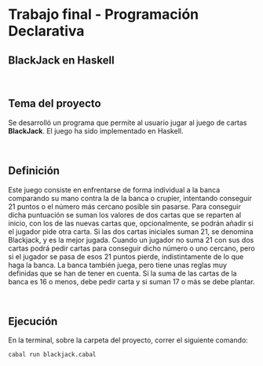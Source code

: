 # Trabajo final - Programación Declarativa

## BlackJack en Haskell

&nbsp;

## Tema del proyecto
Se desarrolló un programa que permite al usuario jugar al juego de cartas **BlackJack**.
El juego ha sido implementado en Haskell.

&nbsp;

##   Definición

Este juego consiste en enfrentarse de forma individual a la banca comparando su mano contra la de la banca o crupier, intentando conseguir 21 puntos o el número más cercano posible sin pasarse.
Para conseguir dicha puntuación se suman los valores de dos cartas que se reparten al inicio, con los de las nuevas cartas que, opcionalmente, se podrán añadir si el jugador pide otra carta. Si las dos cartas iniciales suman 21, se denomina Blackjack, y es la mejor jugada. Cuando un jugador no suma 21 con sus dos cartas podrá pedir cartas para conseguir dicho número o uno cercano, pero si el jugador se pasa de esos 21 puntos pierde, indistintamente de lo que haga la banca.
La banca también juega, pero tiene unas reglas muy definidas que se han de tener en cuenta. Si la suma de las cartas de la banca es 16 o menos, debe pedir carta y si suman 17 o más se debe plantar.

&nbsp;
##  Ejecución

En la terminal, sobre la carpeta del proyecto, correr el siguiente comando:

```
cabal run blackjack.cabal
```
